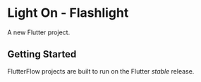 # Light On - Flashlight

A new Flutter project.

## Getting Started

FlutterFlow projects are built to run on the Flutter _stable_ release.
